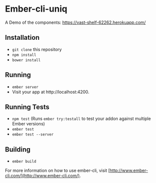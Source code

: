 # Ember-cli-uniq

A Demo of the components: https://vast-shelf-62262.herokuapp.com/ 

## Installation

* `git clone` this repository
* `npm install`
* `bower install`

## Running

* `ember server`
* Visit your app at http://localhost:4200.

## Running Tests

* `npm test` (Runs `ember try:testall` to test your addon against multiple Ember versions)
* `ember test`
* `ember test --server`

## Building

* `ember build`

For more information on how to use ember-cli, visit [http://www.ember-cli.com/](http://www.ember-cli.com/).
